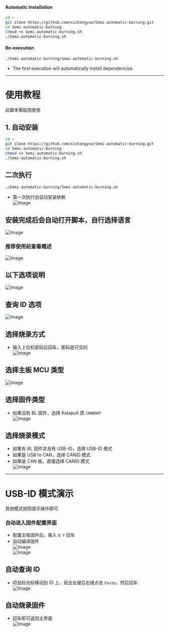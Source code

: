 #### Automatic Installation
```bash
cd ~
git clone https://github.com/xishangyue/Semi-automatic-burning.git
cd Semi-automatic-burning
chmod +x Semi-automatic-burning.sh
./Semi-automatic-burning.sh
```

#### Re-execution
```bash
./Semi-automatic-burning/Semi-automatic-burning.sh
```
* The first execution will automatically install dependencies.

---

# 使用教程
此脚本需联网使用

## 1. 自动安装
```bash
cd ~
git clone https://github.com/xishangyue/Semi-automatic-burning.git
cd Semi-automatic-burning
chmod +x Semi-automatic-burning.sh
./Semi-automatic-burning.sh
```

## 二次执行
```bash
./Semi-automatic-burning/Semi-automatic-burning.sh
```
* 第一次执行会自动安装依赖  
![Image](./semi-automatic-burning/img/flash0.webp)

## 安装完成后会自动打开脚本，自行选择语言  
![Image](./semi-automatic-burning/img/flash1.webp)

### 推荐使用前查看概述  
![Image](./semi-automatic-burning/img/flash2.webp)

## 以下选项说明  
![Image](./semi-automatic-burning/img/flash3.webp)

## 查询 ID 选项  
![Image](./semi-automatic-burning/img/flash4.webp)

## 选择烧录方式  
* 输入上位机密码后回车，密码是可显的  
![Image](./semi-automatic-burning/img/flash5.webp)

## 选择主板 MCU 类型  
![Image](./semi-automatic-burning/img/flash6.webp)

## 选择固件类型  
* 如果没有 BL 固件，选择 Katapult 原 `CANBOOT`  
![Image](./semi-automatic-burning/img/flash7.webp)

## 选择烧录模式  
* 如果有 BL 固件并且有 USB-ID，选择 USB-ID 模式  
* 如果是 USB to CAN，选择 CANID 模式  
* 如果是 CAN 板，直接选择 CANID 模式  
![Image](./semi-automatic-burning/img/flash8.webp)

---

# USB-ID 模式演示  
其他模式按照提示操作即可

### 自动进入固件配置界面  
* 配置主板固件后，输入 `Q Y` 回车  
* 自动编译固件  
![Image](./semi-automatic-burning/img/flash9.webp)  
![Image](./semi-automatic-burning/img/flash10.webp)

## 自动查询 ID  
* 将鼠标光标移动到 ID 上，双击左键后右键点击 `Paste`，然后回车  
![Image](./semi-automatic-burning/img/flash11.webp)

## 自动烧录固件  
* 回车即可返回主界面  
![Image](./semi-automatic-burning/img/flash12.webp)
